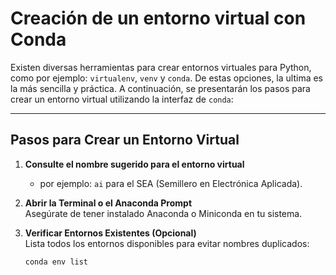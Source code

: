 # Creación de un entorno virtual con Conda

Existen diversas herramientas para crear entornos virtuales para Python, como por ejemplo: `virtualenv`, `venv` y `conda`. De estas opciones, la ultima es la más sencilla y práctica. A continuación, se presentarán los pasos para crear un entorno virtual utilizando la interfaz de `conda`:

---
## Pasos para Crear un Entorno Virtual

1. **Consulte el nombre sugerido para el entorno virtual**
   * por ejemplo: `ai` para el SEA (Semillero en Electrónica Aplicada).
3. **Abrir la Terminal o el Anaconda Prompt**  
   Asegúrate de tener instalado Anaconda o Miniconda en tu sistema.

4. **Verificar Entornos Existentes (Opcional)**  
   Lista todos los entornos disponibles para evitar nombres duplicados:  
   ```bash
   conda env list
